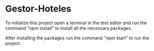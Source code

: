 # Gestor-Hoteles

To initialize this project open a terminal in the text editor and run the command "npm install" to install all the necessary packages.

After installing the packages run the command "npm start" to run the project.
